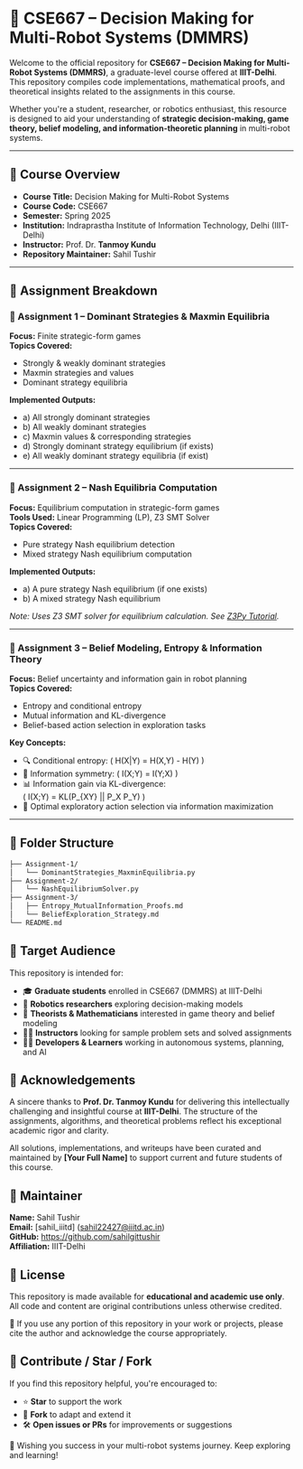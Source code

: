 # 🤖 CSE667 – Decision Making for Multi-Robot Systems (DMMRS)

Welcome to the official repository for **CSE667 – Decision Making for Multi-Robot Systems (DMMRS)**, a graduate-level course offered at **IIIT-Delhi**. This repository compiles code implementations, mathematical proofs, and theoretical insights related to the assignments in this course.

Whether you're a student, researcher, or robotics enthusiast, this resource is designed to aid your understanding of **strategic decision-making, game theory, belief modeling, and information-theoretic planning** in multi-robot systems.

---

## 📘 Course Overview

- **Course Title:** Decision Making for Multi-Robot Systems  
- **Course Code:** CSE667  
- **Semester:** Spring 2025  
- **Institution:** Indraprastha Institute of Information Technology, Delhi (IIIT-Delhi)  
- **Instructor:** Prof. Dr. **Tanmoy Kundu**  
- **Repository Maintainer:** Sahil Tushir 

---

## 📝 Assignment Breakdown

### 📂 Assignment 1 – Dominant Strategies & Maxmin Equilibria
**Focus:** Finite strategic-form games  
**Topics Covered:**
- Strongly & weakly dominant strategies
- Maxmin strategies and values
- Dominant strategy equilibria

**Implemented Outputs:**
- a) All strongly dominant strategies  
- b) All weakly dominant strategies  
- c) Maxmin values & corresponding strategies  
- d) Strongly dominant strategy equilibrium (if exists)  
- e) All weakly dominant strategy equilibria (if exist)  

---

### 📂 Assignment 2 – Nash Equilibria Computation
**Focus:** Equilibrium computation in strategic-form games  
**Tools Used:** Linear Programming (LP), Z3 SMT Solver  
**Topics Covered:**
- Pure strategy Nash equilibrium detection  
- Mixed strategy Nash equilibrium computation  

**Implemented Outputs:**
- a) A pure strategy Nash equilibrium (if one exists)  
- b) A mixed strategy Nash equilibrium  

*Note: Uses Z3 SMT solver for equilibrium calculation. See [Z3Py Tutorial](https://ericpony.github.io/z3py-tutorial/guide-examples.htm).*

---

### 📂 Assignment 3 – Belief Modeling, Entropy & Information Theory
**Focus:** Belief uncertainty and information gain in robot planning  
**Topics Covered:**
- Entropy and conditional entropy  
- Mutual information and KL-divergence  
- Belief-based action selection in exploration tasks  

**Key Concepts:**
- 🔍 Conditional entropy: \( H(X|Y) = H(X,Y) - H(Y) \)  
- 🔄 Information symmetry: \( I(X;Y) = I(Y;X) \)  
- 📊 Information gain via KL-divergence:  
  \( I(X;Y) = KL(P_{XY} || P_X P_Y) \)  
- 🤖 Optimal exploratory action selection via information maximization  

---

## 📂 Folder Structure

```bash
├── Assignment-1/
│   └── DominantStrategies_MaxminEquilibria.py
├── Assignment-2/
│   └── NashEquilibriumSolver.py
├── Assignment-3/
│   ├── Entropy_MutualInformation_Proofs.md
│   └── BeliefExploration_Strategy.md
└── README.md
```
## 🧠 Target Audience
This repository is intended for:
* 🎓 **Graduate students** enrolled in CSE667 (DMMRS) at IIIT-Delhi
* 🤖 **Robotics researchers** exploring decision-making models
* 🧪 **Theorists & Mathematicians** interested in game theory and belief modeling
* 👨‍🏫 **Instructors** looking for sample problem sets and solved assignments
* 👩‍💻 **Developers & Learners** working in autonomous systems, planning, and AI

## 🙏 Acknowledgements
A sincere thanks to **Prof. Dr. Tanmoy Kundu** for delivering this intellectually challenging and insightful course at **IIIT-Delhi**. The structure of the assignments, algorithms, and theoretical problems reflect his exceptional academic rigor and clarity.

All solutions, implementations, and writeups have been curated and maintained by **[Your Full Name]** to support current and future students of this course.

## 👤 Maintainer
**Name:** Sahil Tushir  
**Email:** [sahil_iiitd] (sahil22427@iiitd.ac.in)  
**GitHub:** https://github.com/sahilgittushir  
**Affiliation:** IIIT-Delhi

## 📜 License
This repository is made available for **educational and academic use only**. All code and content are original contributions unless otherwise credited.

📌 If you use any portion of this repository in your work or projects, please cite the author and acknowledge the course appropriately.

## 🌟 Contribute / Star / Fork
If you find this repository helpful, you're encouraged to:
* ⭐ **Star** to support the work
* 🍴 **Fork** to adapt and extend it
* 🛠️ **Open issues or PRs** for improvements or suggestions

🚀 Wishing you success in your multi-robot systems journey. Keep exploring and learning!




